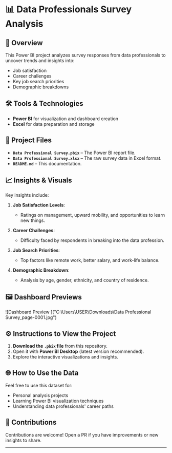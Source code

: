 # 📊 Data Professionals Survey Analysis

## 🚀 Overview

This Power BI project analyzes survey responses from data professionals to uncover trends and insights into:

- Job satisfaction
- Career challenges
- Key job search priorities
- Demographic breakdowns

## 🛠️ Tools & Technologies

- **Power BI** for visualization and dashboard creation
- **Excel** for data preparation and storage

## 📂 Project Files

- **`Data Professional Survey.pbix`** – The Power BI report file.
- **`Data Professional Survey.xlsx`** – The raw survey data in Excel format.
- **`README.md`** – This documentation.

## 📈 Insights & Visuals

Key insights include:

1. **Job Satisfaction Levels**:
   - Ratings on management, upward mobility, and opportunities to learn new things.

2. **Career Challenges**:
   - Difficulty faced by respondents in breaking into the data profession.

3. **Job Search Priorities**:
   - Top factors like remote work, better salary, and work-life balance.

4. **Demographic Breakdown**:
   - Analysis by age, gender, ethnicity, and country of residence.

## 🖼️ Dashboard Previews

![Dashboard Preview ]("C:\Users\USER\Downloads\Data Professional Survey_page-0001.jpg")

## ⚙️ Instructions to View the Project

1. **Download the `.pbix` file** from this repository.
2. Open it with **Power BI Desktop** (latest version recommended).
3. Explore the interactive visualizations and insights.

## 🌐 How to Use the Data

Feel free to use this dataset for:

- Personal analysis projects
- Learning Power BI visualization techniques
- Understanding data professionals' career paths

## 🤝 Contributions

Contributions are welcome! Open a PR if you have improvements or new insights to share.

---


